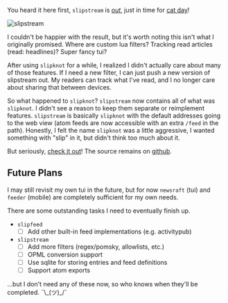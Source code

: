 You heard it here first, `slipstream` is
[_out_](https://github.com/HarrisonHall/slipstream/releases/tag/slipstream-1.0.0),
just in time for
[cat day](https://en.wikipedia.org/wiki/National_Cat_Day#Japan)!

![slipstream](/blog/slipstream_2/web_ui.png)

I couldn't be happier with the result, but it's worth noting this isn't what I
originally promised. Where are custom lua filters? Tracking read articles (read:
headlines)? Super fancy tui?

After using `slipknot` for a while, I realized I didn't actually care about many
of those features. If I need a new filter, I can just push a new version of
slipstream out. My readers can track what I've read, and I no longer care about
sharing that between devices.

So what happened to `slipknot`? `slipstream` now contains all of what was
`slipknot`. I didn't see a reason to keep them separate or reimplement features.
`slipstream` is basically `slipknot` with the default addresses going to the web
view (atom feeds are now accessible with an extra `/feed` in the path).
Honestly, I felt the name `slipknot` was a little aggressive, I wanted something
with "slip" in it, but didn't think too much about it.

But seriously, [check it out](https://feeds.hachha.dev/)! The source remains on
[github](https://github.com/HarrisonHall/slipstream).

## Future Plans

I may still revisit my own tui in the future, but for now `newsraft` (tui) and
`feeder` (mobile) are completely sufficient for my own needs.

There are some outstanding tasks I need to eventually finish up.

- `slipfeed`
  - [ ] Add other built-in feed implementations (e.g. activitypub)
- `slipstream`
  - [ ] Add more filters (regex/pomsky, allowlists, etc.)
  - [ ] OPML conversion support
  - [ ] Use sqlite for storing entries and feed definitions
  - [ ] Support atom exports

...but I don't need any of these now, so who knows when they'll be completed.
¯\\\_(ツ)\_/¯

